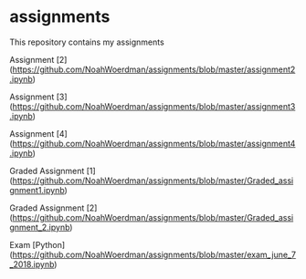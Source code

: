 # assignments
This repository contains my assignments

Assignment [2]  (https://github.com/NoahWoerdman/assignments/blob/master/assignment2.ipynb)

Assignment [3]  (https://github.com/NoahWoerdman/assignments/blob/master/assignment3.ipynb)

Assignment [4]  (https://github.com/NoahWoerdman/assignments/blob/master/assignment4.ipynb)

Graded Assignment [1] (https://github.com/NoahWoerdman/assignments/blob/master/Graded_assignment1.ipynb)

Graded Assignment [2] (https://github.com/NoahWoerdman/assignments/blob/master/Graded_assignment_2.ipynb)

Exam [Python] (https://github.com/NoahWoerdman/assignments/blob/master/exam_june_7_2018.ipynb)

